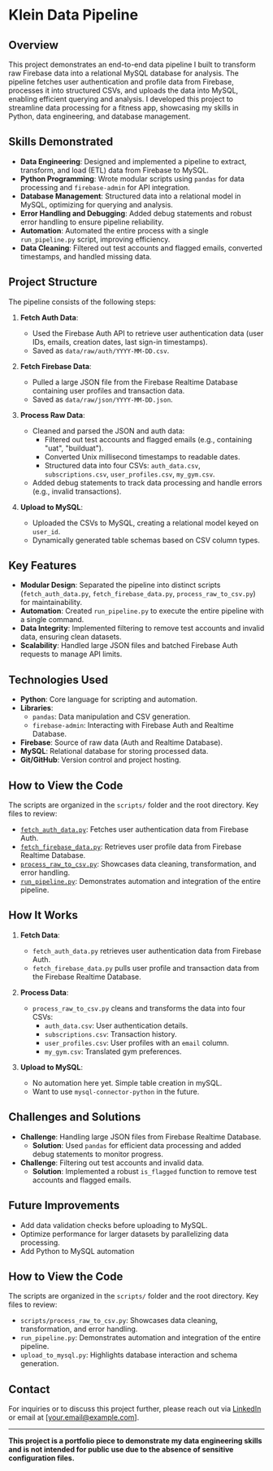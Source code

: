 # Klein Data Pipeline

## Overview

This project demonstrates an end-to-end data pipeline I built to transform raw Firebase data into a relational MySQL database for analysis. The pipeline fetches user authentication and profile data from Firebase, processes it into structured CSVs, and uploads the data into MySQL, enabling efficient querying and analysis. I developed this project to streamline data processing for a fitness app, showcasing my skills in Python, data engineering, and database management.

## Skills Demonstrated

- **Data Engineering**: Designed and implemented a pipeline to extract, transform, and load (ETL) data from Firebase to MySQL.
- **Python Programming**: Wrote modular scripts using `pandas` for data processing and `firebase-admin` for API integration.
- **Database Management**: Structured data into a relational model in MySQL, optimizing for querying and analysis.
- **Error Handling and Debugging**: Added debug statements and robust error handling to ensure pipeline reliability.
- **Automation**: Automated the entire process with a single `run_pipeline.py` script, improving efficiency.
- **Data Cleaning**: Filtered out test accounts and flagged emails, converted timestamps, and handled missing data.

## Project Structure

The pipeline consists of the following steps:

1. **Fetch Auth Data**:
   - Used the Firebase Auth API to retrieve user authentication data (user IDs, emails, creation dates, last sign-in timestamps).
   - Saved as `data/raw/auth/YYYY-MM-DD.csv`.

2. **Fetch Firebase Data**:
   - Pulled a large JSON file from the Firebase Realtime Database containing user profiles and transaction data.
   - Saved as `data/raw/json/YYYY-MM-DD.json`.

3. **Process Raw Data**:
   - Cleaned and parsed the JSON and auth data:
     - Filtered out test accounts and flagged emails (e.g., containing "uat", "builduat").
     - Converted Unix millisecond timestamps to readable dates.
     - Structured data into four CSVs: `auth_data.csv`, `subscriptions.csv`, `user_profiles.csv`, `my_gym.csv`.
   - Added debug statements to track data processing and handle errors (e.g., invalid transactions).

4. **Upload to MySQL**:
   - Uploaded the CSVs to MySQL, creating a relational model keyed on `user_id`.
   - Dynamically generated table schemas based on CSV column types.

## Key Features

- **Modular Design**: Separated the pipeline into distinct scripts (`fetch_auth_data.py`, `fetch_firebase_data.py`, `process_raw_to_csv.py`) for maintainability.
- **Automation**: Created `run_pipeline.py` to execute the entire pipeline with a single command.
- **Data Integrity**: Implemented filtering to remove test accounts and invalid data, ensuring clean datasets.
- **Scalability**: Handled large JSON files and batched Firebase Auth requests to manage API limits.

## Technologies Used

- **Python**: Core language for scripting and automation.
- **Libraries**:
  - `pandas`: Data manipulation and CSV generation.
  - `firebase-admin`: Interacting with Firebase Auth and Realtime Database.
- **Firebase**: Source of raw data (Auth and Realtime Database).
- **MySQL**: Relational database for storing processed data.
- **Git/GitHub**: Version control and project hosting.

## How to View the Code

The scripts are organized in the `scripts/` folder and the root directory. Key files to review:
- [`fetch_auth_data.py`](https://github.com/HunterKleinschmidt/KleinDataPipeline/blob/main/scripts/fetch_auth_data.py): Fetches user authentication data from Firebase Auth.
- [`fetch_firebase_data.py`](https://github.com/HunterKleinschmidt/KleinDataPipeline/blob/main/scripts/fetch_firebase_data.py): Retrieves user profile data from Firebase Realtime Database.
- [`process_raw_to_csv.py`](https://github.com/HunterKleinschmidt/KleinDataPipeline/blob/main/scripts/process_raw_to_csv.py): Showcases data cleaning, transformation, and error handling.
- [`run_pipeline.py`](https://github.com/HunterKleinschmidt/KleinDataPipeline/blob/main/run_pipeline.py): Demonstrates automation and integration of the entire pipeline.

## How It Works

1. **Fetch Data**:
   - `fetch_auth_data.py` retrieves user authentication data from Firebase Auth.
   - `fetch_firebase_data.py` pulls user profile and transaction data from the Firebase Realtime Database.

2. **Process Data**:
   - `process_raw_to_csv.py` cleans and transforms the data into four CSVs:
     - `auth_data.csv`: User authentication details.
     - `subscriptions.csv`: Transaction history.
     - `user_profiles.csv`: User profiles with an `email` column.
     - `my_gym.csv`: Translated gym preferences.

3. **Upload to MySQL**:
   - No automation here yet. Simple table creation in mySQL.
   - Want to use `mysql-connector-python` in the future.

## Challenges and Solutions

- **Challenge**: Handling large JSON files from Firebase Realtime Database.
  - **Solution**: Used `pandas` for efficient data processing and added debug statements to monitor progress.
- **Challenge**: Filtering out test accounts and invalid data.
  - **Solution**: Implemented a robust `is_flagged` function to remove test accounts and flagged emails.

## Future Improvements

- Add data validation checks before uploading to MySQL.
- Optimize performance for larger datasets by parallelizing data processing.
- Add Python to MySQL automation

## How to View the Code

The scripts are organized in the `scripts/` folder and the root directory. Key files to review:
- `scripts/process_raw_to_csv.py`: Showcases data cleaning, transformation, and error handling.
- `run_pipeline.py`: Demonstrates automation and integration of the entire pipeline.
- `upload_to_mysql.py`: Highlights database interaction and schema generation.

## Contact

For inquiries or to discuss this project further, please reach out via [LinkedIn](https://www.linkedin.com/in/yourprofile) or email at [your.email@example.com].

---

**This project is a portfolio piece to demonstrate my data engineering skills and is not intended for public use due to the absence of sensitive configuration files.**
